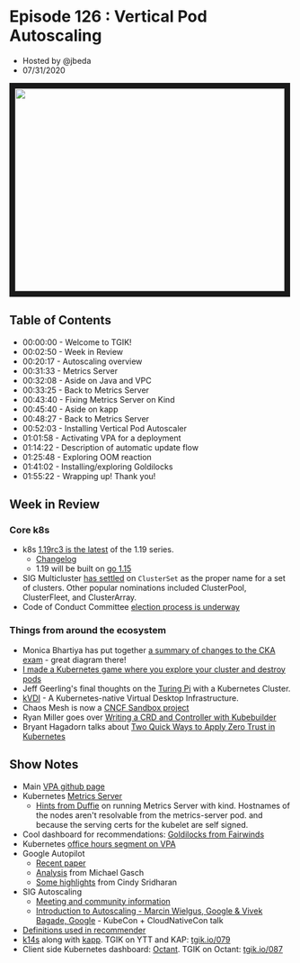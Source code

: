 # Episode 126 : Vertical Pod Autoscaling

- Hosted by @jbeda
- 07/31/2020

<!--- Thumbnailed embed of the video, n8Xo_ghCIOSY is the video id from the youtube url --->

<a href="https://www.youtube.com/watch?v=p6zCzyBNhLE
" target="_blank"><img src="http://img.youtube.com/vi/p6zCzyBNhLE/hqdefault.jpg" width="480" height="360" border="10" /></a>

## Table of Contents

- 00:00:00 - Welcome to TGIK!
- 00:02:50 - Week in Review
- 00:20:17 - Autoscaling overview
- 00:31:33 - Metrics Server
- 00:32:08 - Aside on Java and VPC
- 00:33:25 - Back to Metrics Server
- 00:43:40 - Fixing Metrics Server on Kind
- 00:45:40 - Aside on kapp
- 00:48:27 - Back to Metrics Server
- 00:52:03 - Installing Vertical Pod Autoscaler
- 01:01:58 - Activating VPA for a deployment
- 01:14:22 - Description of automatic update flow
- 01:25:48 - Exploring OOM reaction
- 01:41:02 - Installing/exploring Goldilocks
- 01:55:22 - Wrapping up! Thank you!


## Week in Review

### Core k8s

- k8s [1.19rc3 is the latest](https://github.com/kubernetes/kubernetes/releases) of the 1.19 series.
    - [Changelog](https://github.com/kubernetes/kubernetes/blob/master/CHANGELOG/CHANGELOG-1.19.md/#v1190-rc3)
    - 1.19 will be built on [go 1.15](https://groups.google.com/forum/#!topic/kubernetes-dev/uN-hX5zUMFA)
- SIG Multicluster [has settled](https://groups.google.com/forum/#!topic/kubernetes-sig-multicluster/X9IhpnujX7o) on `ClusterSet` as the proper name for a set of clusters. Other popular nominations included  ClusterPool, ClusterFleet, and ClusterArray. 
- Code of Conduct Committee [election process is underway](https://groups.google.com/forum/#!topic/kubernetes-dev/AUHqIC3B0jQ)


### Things from around the ecosystem

- Monica Bhartiya has put together [a summary of changes to the CKA exam](https://monicabhartiya.com/posts/kubernetes-syllabus-update) - great diagram there!
- [I made a Kubernetes game where you explore your cluster and destroy pods](https://www.shogan.co.uk/kubernetes/i-made-a-kubernetes-game-where-you-explore-your-cluster-and-destroy-pods/)
- Jeff Geerling's final thoughts on the [Turing Pi](https://www.youtube.com/watch?v=aApByQWqnV0) with a Kubernetes Cluster. 
- [kVDI](https://github.com/tinyzimmer/kvdi) - A Kubernetes-native Virtual Desktop Infrastructure.
- Chaos Mesh is now a [CNCF Sandbox project](https://chaos-mesh.org/blog/chaos-mesh-join-cncf-sandbox-project/)
- Ryan Miller goes over [Writing a CRD and Controller with Kubebuilder](https://rvmiller.com/2020/07/04/tutorial-writing-a-kubernetes-crd-and-controller-with-kubebuilder/)
- Bryant Hagadorn talks about [Two Quick Ways to Apply Zero Trust in Kubernetes](https://itnext.io/two-quick-ways-to-apply-zero-trust-to-kubernetes-79764dd420bf)


## Show Notes

* Main [VPA github page](https://github.com/kubernetes/autoscaler/tree/master/vertical-pod-autoscaler)
* Kubernetes [Metrics Server](https://github.com/kubernetes-sigs/metrics-server)
    * [Hints from Duffie](https://gist.github.com/mauilion/cd10204e924600c15c5c14c97c2ca66b#file-components-yaml-L91-L92) on running Metrics Server with kind. Hostnames of the nodes aren't resolvable from the metrics-server pod.
and because the serving certs for the kubelet are self signed.
* Cool dashboard for recommendations: [Goldilocks from Fairwinds](https://github.com/FairwindsOps/goldilocks)
* Kubernetes [office hours segment on VPA](https://www.youtube.com/watch?v=5kJ6tJXq-qU&feature=youtu.be&t=2558)
* Google Autopilot
    * [Recent paper](https://dl.acm.org/doi/pdf/10.1145/3342195.3387524)
    * [Analysis](https://twitter.com/embano1/status/1257779994664861696) from Michael Gasch
    * [Some highlights](https://twitter.com/copyconstruct/status/1253966160678096896) from Cindy Sridharan
* SIG Autoscaling
    * [Meeting and community information](https://github.com/kubernetes/community/blob/master/sig-autoscaling/README.md)
    * [Introduction to Autoscaling - Marcin Wielgus, Google & Vivek Bagade, Google](https://www.youtube.com/watch?v=S_VlztrihzU) - KubeCon + CloudNativeCon talk
* [Definitions used in recommender](https://cloud.google.com/kubernetes-engine/docs/concepts/verticalpodautoscaler#recommendedcontainerresources_v1_autoscalingk8sio)
* [k14s](https://k14s.io/) along with [kapp](https://get-kapp.io/). TGIK on YTT and KAP: [tgik.io/079](https://tgik.io/079)
* Client side Kubernetes dashboard: [Octant](https://octant.dev/). TGIK on Octant: [tgik.io/087](https://tgik.io/087)
    

